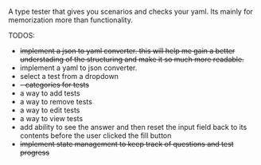 A type tester that gives you scenarios and checks your yaml. Its mainly for memorization more than functionality. 

TODOS:
- ~~implement a json to yaml converter. this will help me gain a better understading of the structuring and make it so much more readable.~~
- implement a yaml to json converter.
- select a test from a dropdown
- ~~- categories for tests~~
- a way to add tests
- a way to remove tests
- a way to edit tests
- a way to view tests
- add ability to see the answer and then reset the input field back to its contents before the user clicked the fill button
- ~~implement state management to keep track of questions and test progress~~